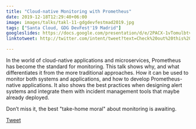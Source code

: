 ```yaml
---
title: "Cloud-native Monitoring with Prometheus"
date: 2019-12-18T12:29:40+06:00
image: images/talks/takl-11-gdgdevfestmad2019.jpg
tags: ["Santa Cloud, GDG DevFest'19 Madrid"]
googleslides: https://docs.google.com/presentation/d/e/2PACX-1vTomulbtvwVUOLXWxaOuhiAmY9LW5_we9-w8FCu04ufbWPGkQlVOgrrnPceofLLRTwZzEiVV3SH1Olt/embed?start=false&loop=false&delayms=3000
linktotweet: http://twitter.com/intent/tweet?text=Check%20out%20this%20talk:%20“Cloud-native%20monitoring%20with%20Prometheus”%20by%20%40beatrizmrg%20and%20%40Laura_Morillo%20%23PrometheusIO%20%23SantaCloud&url=https://b3a.dev/talks/gdg-dev-fest-madrid-2019/

---
```

In the world of cloud-native applications and microservices, Prometheus has become the standard for monitoring.
This talk shows why, and what differentiates it from the more traditional approaches. How it can be used to monitor both systems and applications, and how to develop Prometheus-native applications.
It also shows the best practices when designing alert systems and integrate them with incident management tools that maybe already deployed.

Don’t miss it, the best "take-home moral" about monitoring is awaiting.
<div class="blog-content singleiconp">
    <a href="http://twitter.com/intent/tweet?text=Check%20out%20this%20talk:%20“Cloud-native%20monitoring%20with%20Prometheus”%20by%20%40beatrizmrg%20and%20%40Laura_Morillo%20%23PrometheusIO%20%23SantaCloud&url=https://b3a.dev/talks/gdg-dev-fest-madrid-2019/" target="_blank" class="talklisticons btn btn-dafault btn-details hvr-bounce-to-right"><i class="ion-social-twitter"></i> Tweet</a>
</div>


<br/>
<br/>

